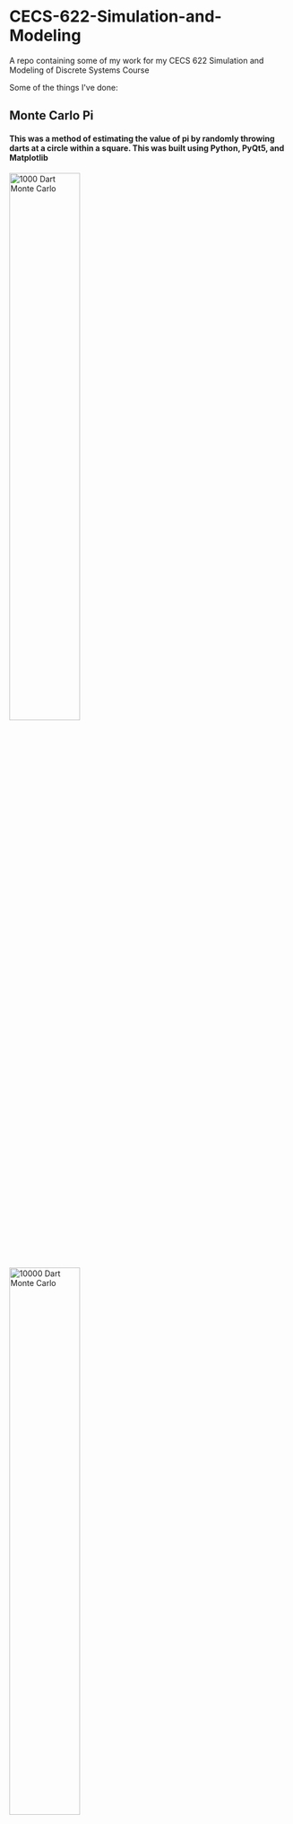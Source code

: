 # CECS-622-Simulation-and-Modeling
A repo containing some of my work for my CECS 622 Simulation and Modeling of Discrete Systems Course

Some of the things I've done:

## Monte Carlo Pi
#### This was a method of estimating the value of pi by randomly throwing darts at a circle within a square. This was built using Python, PyQt5, and Matplotlib

<img src="https://user-images.githubusercontent.com/19690086/73229360-86e72480-4147-11ea-8124-6c969b109063.png" alt="1000 Dart Monte Carlo" width="50%" height="50%">
<img src="https://user-images.githubusercontent.com/19690086/73229293-396ab780-4147-11ea-8fa2-4672f8835b2e.png" alt="10000 Dart Monte Carlo" width="50%" height="50%">

## 3D Space Pursuit Simulation
#### This simulation simulated some smart space commanders which chased each other and would destroy the other ship if they were within a specified input α angle and β distance. This was built in the Unity game engine using C#

<img src="https://user-images.githubusercontent.com/19690086/73229970-b1d27800-4149-11ea-973f-d4c31e809534.png" alt="3D Space Pursuit with Rays" width="50%" height="50%">
<img src="https://user-images.githubusercontent.com/19690086/73230062-f5c57d00-4149-11ea-8fc3-ff56f9485a5c.png"  alt="3D Space Pursuit" width="50%" height="50%">

## Inventory Modeling for a Fictional Store
#### This was a model of a fictional store with various uniform random purchase requests, a Gaussian distribution of customer purchases, and variable inputs allowing the user to visualize the results of the simulation with a line chart and a bar chart; it sure felt like I was an Industrial Engineering major during this project.

<img src="https://user-images.githubusercontent.com/19690086/73704298-8e1aaf00-46c0-11ea-8168-0bc82b33a6bf.png"  alt="Inventory_modeling for a fictional store with PyQt" width="50%" height="50%">

## And much more! Check out the folders above to see the code of each project!
